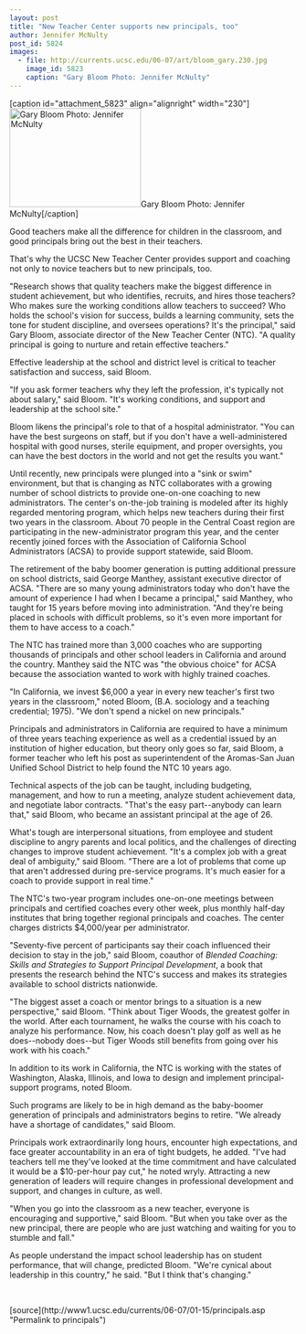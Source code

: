 ```yaml
---
layout: post
title: "New Teacher Center supports new principals, too"
author: Jennifer McNulty
post_id: 5824
images:
  - file: http://currents.ucsc.edu/06-07/art/bloom_gary.230.jpg
    image_id: 5823
    caption: "Gary Bloom Photo: Jennifer McNulty"
---
```


[caption id="attachment_5823" align="alignright" width="230"]<a href="http://localhost/mysite/wp-content/uploads/2007/01/bloom_gary.230.jpg"><img class="size-full wp-image-5823" src="http://localhost/mysite/wp-content/uploads/2007/01/bloom_gary.230.jpg" alt="Gary Bloom Photo: Jennifer McNulty" width="230" height="173" /></a>Gary Bloom Photo: Jennifer McNulty[/caption]
<a name="content" id="content"></a>
<p>
  Good teachers make all the difference for children in the classroom, and good principals bring out the best in their teachers.
</p>
<p>
  That's why the UCSC New Teacher Center provides support and coaching not only to novice teachers but to new principals, too.
</p>
<p>
  "Research shows that quality teachers make the biggest difference in student achievement, but who identifies, recruits, and hires those teachers? Who makes sure the working conditions allow teachers to succeed? Who holds the school's vision for success, builds a learning community, sets the tone for student discipline, and oversees operations? It's the principal," said Gary Bloom, associate director of the New Teacher Center (NTC). "A quality principal is going to nurture and retain effective teachers."
</p>
<p>
  Effective leadership at the school and district level is critical to teacher satisfaction and success, said Bloom.
</p>
<p>
  "If you ask former teachers why they left the profession, it's typically not about salary," said Bloom. "It's working conditions, and support and leadership at the school site."
</p>
<p>
  Bloom likens the principal's role to that of a hospital administrator. "You can have the best surgeons on staff, but if you don't have a well-administered hospital with good nurses, sterile equipment, and proper oversights, you can have the best doctors in the world and not get the results you want."
</p>
<p>
  Until recently, new principals were plunged into a "sink or swim" environment, but that is changing as NTC collaborates with a growing number of school districts to provide one-on-one coaching to new administrators. The center's on-the-job training is modeled after its highly regarded mentoring program, which helps new teachers during their first two years in the classroom. About 70 people in the Central Coast region are participating in the new-administrator program this year, and the center recently joined forces with the Association of California School Administrators (ACSA) to provide support statewide, said Bloom.
</p>
<p>
  The retirement of the baby boomer generation is putting additional pressure on school districts, said George Manthey, assistant executive director of ACSA. "There are so many young administrators today who don't have the amount of experience I had when I became a principal," said Manthey, who taught for 15 years before moving into administration. "And they're being placed in schools with difficult problems, so it's even more important for them to have access to a coach."
</p>
<p>
  The NTC has trained more than 3,000 coaches who are supporting thousands of principals and other school leaders in California and around the country. Manthey said the NTC was "the obvious choice" for ACSA because the association wanted to work with highly trained coaches.
</p>
<p>
  "In California, we invest $6,000 a year in every new teacher's first two years in the classroom," noted Bloom, (B.A. sociology and a teaching credential; 1975). "We don't spend a nickel on new principals."
</p>
<p>
  Principals and administrators in California are required to have a minimum of three years teaching experience as well as a credential issued by an institution of higher education, but theory only goes so far, said Bloom, a former teacher who left his post as superintendent of the Aromas-San Juan Unified School District to help found the NTC 10 years ago.
</p>
<p>
  Technical aspects of the job can be taught, including budgeting, management, and how to run a meeting, analyze student achievement data, and negotiate labor contracts. "That's the easy part--anybody can learn that," said Bloom, who became an assistant principal at the age of 26.
</p>
<p>
  What's tough are interpersonal situations, from employee and student discipline to angry parents and local politics, and the challenges of directing changes to improve student achievement. "It's a complex job with a great deal of ambiguity," said Bloom. "There are a lot of problems that come up that aren't addressed during pre-service programs. It's much easier for a coach to provide support in real time."
</p>
<p>
  The NTC's two-year program includes one-on-one meetings between principals and certified coaches every other week, plus monthly half-day institutes that bring together regional principals and coaches. The center charges districts $4,000/year per administrator.
</p>
<p>
  "Seventy-five percent of participants say their coach influenced their decision to stay in the job," said Bloom, coauthor of <i>Blended Coaching: Skills and Strategies to Support Principal Development</i>, a book that presents the research behind the NTC's success and makes its strategies available to school districts nationwide.
</p>
<p>
  "The biggest asset a coach or mentor brings to a situation is a new perspective," said Bloom. "Think about Tiger Woods, the greatest golfer in the world. After each tournament, he walks the course with his coach to analyze his performance. Now, his coach doesn't play golf as well as he does--nobody does--but Tiger Woods still benefits from going over his work with his coach."
</p>
<p>
  In addition to its work in California, the NTC is working with the states of Washington, Alaska, Illinois, and Iowa to design and implement principal-support programs, noted Bloom.
</p>
<p>
  Such programs are likely to be in high demand as the baby-boomer generation of principals and administrators begins to retire. "We already have a shortage of candidates," said Bloom.
</p>
<p>
  Principals work extraordinarily long hours, encounter high expectations, and face greater accountability in an era of tight budgets, he added. "I've had teachers tell me they've looked at the time commitment and have calculated it would be a $10-per-hour pay cut," he noted wryly. Attracting a new generation of leaders will require changes in professional development and support, and changes in culture, as well.
</p>
<p>
  "When you go into the classroom as a new teacher, everyone is encouraging and supportive," said Bloom. "But when you take over as the new principal, there are people who are just watching and waiting for you to stumble and fall."
</p>
<p>
  As people understand the impact school leadership has on student performance, that will change, predicted Bloom. "We're cynical about leadership in this country," he said. "But I think that's changing."
</p>
<p>
  <br>
</p>
[source](http://www1.ucsc.edu/currents/06-07/01-15/principals.asp "Permalink to principals")
